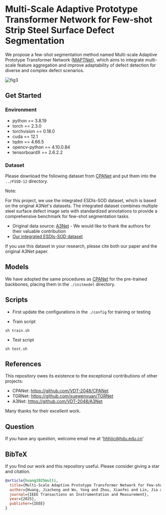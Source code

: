 # Multi-Scale Adaptive Prototype Transformer Network for Few-shot Strip Steel Surface Defect Segmentation

We propose a few-shot segmentation method named Multi-scale Adaptive Prototype Transformer Network ([MAPTNet](https://ieeexplore.ieee.org/document/10922731/)), which aims to integrate multi-scale feature aggregation and improve adaptability of defect detection for diverse and complex defect scenarios.

![fig3](https://github.com/user-attachments/assets/ffd9159a-5a18-4a9e-92ba-cac2d9893437)




## Get Started

### Environment

- python == 3.8.19
- torch == 2.3.0
- torchvision == 0.18.0
- cuda == 12.1
- tqdm == 4.66.5
- opencv-python == 4.10.0.84
- tensorboardX == 2.6.2.2

### Dataset

Please download the following dataset from [CPANet](https://github.com/VDT-2048/CPANet) and put them into the `../FSSD-12` directory.

Note:

For this project, we use the integrated ESDIs-SOD dataset, which is based on the original A3Net's datasets. The integrated dataset combines multiple steel surface defect image sets with standardized annotations to provide a comprehensive benchmark for few-shot segmentation tasks.
* Original data source: [A3Net](https://github.com/VDT-2048/A3Net) - We would like to thank the authors for their valuable contribution
* [Our integrated ESDIs-SOD dataset](https://drive.google.com/file/d/1_WgpoqHX-u5X_KDEFkkmMkeTnWuXMXyl/view)

If you use this dataset in your research, please cite both our paper and the original A3Net paper.

## Models

We have adopted the same procedures as [CPANet](https://github.com/VDT-2048/CPANet) for the pre-trained backbones, placing them in the `./initmodel` directory. 

## Scripts

- First update the configurations in the `./config` for training or testing

- Train script
```
sh train.sh
```
- Test script
```
sh test.sh
```


## References

This repository owes its existence to the exceptional contributions of other projects:

* CPANet: https://github.com/VDT-2048/CPANet
* TGRNet: https://github.com/xuewenyuan/TGRNet
* A3Net: https://github.com/VDT-2048/A3Net

Many thanks for their excellent work.

## Question
If you have any question, welcome email me at 'hhhjjc@hdu.edu.cn'


## BibTeX

If you find our work and this repository useful. Please consider giving a star and citation.

```bibtex
@article{huang2025multi,
  title={Multi-Scale Adaptive Prototype Transformer Network for Few-shot Strip Steel Surface Defect Segmentation},
  author={Huang, Jiacheng and Wu, Yong and Zhou, Xiaofei and Lin, Jia and Chen, Zhangping and Zhang, Guodao and Xia, Lei and Zhang, Jiyong},
  journal={IEEE Transactions on Instrumentation and Measurement},
  year={2025},
  publisher={IEEE}
}
```
